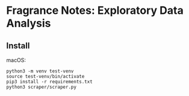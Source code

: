 # Fragrance Notes: Exploratory Data Analysis

##  Install

macOS:
```
python3 -m venv test-venv
source test-venv/bin/activate
pip3 install -r requirements.txt
python3 scraper/scraper.py
```